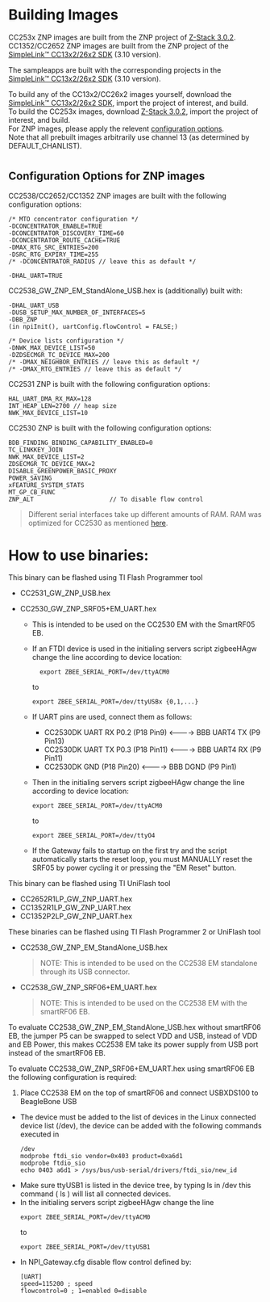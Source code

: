 # <a name="building-images"></a>
# Building Images

CC253x ZNP images are built from the ZNP project of [Z-Stack 3.0.2](http://www.ti.com/tool/Z-STACK).
CC1352/CC2652 ZNP images are built from the ZNP project of the [SimpleLink&trade; CC13x2/26x2 SDK](http://www.ti.com/tool/download/SIMPLELINK-CC13X2-26X2-SDK) (3.10 version).

The sampleapps are built with the corresponding projects in the [SimpleLink&trade; CC13x2/26x2 SDK](http://www.ti.com/tool/download/SIMPLELINK-CC13X2-26X2-SDK) (3.10 version).

To build any of the CC13x2/CC26x2 images yourself, download the [SimpleLink&trade; CC13x2/26x2 SDK](http://www.ti.com/tool/download/SIMPLELINK-CC13X2-26X2-SDK), import the project of interest, and build.  
To build the CC253x images, download [Z-Stack 3.0.2](http://www.ti.com/tool/Z-STACK), import the project of interest, and build.  
For ZNP images, please apply the relevent [configuration options](#configuration-options-for-znp-images).  
Note that all prebuilt images arbitrarily use channel 13 (as determined by DEFAULT_CHANLIST).


# <a name="configuration-options-for-znp-images"></a>
## Configuration Options for ZNP images
CC2538/CC2652/CC1352 ZNP images are built with the following configuration options:

```
/* MTO concentrator configuration */
-DCONCENTRATOR_ENABLE=TRUE
-DCONCENTRATOR_DISCOVERY_TIME=60
-DCONCENTRATOR_ROUTE_CACHE=TRUE
-DMAX_RTG_SRC_ENTRIES=200
-DSRC_RTG_EXPIRY_TIME=255
/* -DCONCENTRATOR_RADIUS // leave this as default */

-DHAL_UART=TRUE
```

CC2538_GW_ZNP_EM_StandAlone_USB.hex is (additionally) built with:

```
-DHAL_UART_USB
-DUSB_SETUP_MAX_NUMBER_OF_INTERFACES=5
-DBB_ZNP
(in npiInit(), uartConfig.flowControl = FALSE;)

/* Device lists configuration */
-DNWK_MAX_DEVICE_LIST=50
-DZDSECMGR_TC_DEVICE_MAX=200
/* -DMAX_NEIGHBOR_ENTRIES // leave this as default */
/* -DMAX_RTG_ENTRIES // leave this as default */
```


CC2531 ZNP is built with the following configuration options:

```
HAL_UART_DMA_RX_MAX=128
INT_HEAP_LEN=2700 // heap size
NWK_MAX_DEVICE_LIST=10
```


CC2530 ZNP is built with the following configuration options:

```
BDB_FINDING_BINDING_CAPABILITY_ENABLED=0
TC_LINKKEY_JOIN
NWK_MAX_DEVICE_LIST=2
ZDSECMGR_TC_DEVICE_MAX=2
DISABLE_GREENPOWER_BASIC_PROXY
POWER_SAVING
xFEATURE_SYSTEM_STATS
MT_GP_CB_FUNC
ZNP_ALT                     // To disable flow control
```


> Different serial interfaces take up different amounts of RAM.
RAM was optimized for CC2530 as mentioned [here](http://processors.wiki.ti.com/index.php/Optimizing_Flash_and_RAM_Usage_of_Z-Stack_for_CC2530).


# <a name="how-to-use-binaries"></a>
# How to use binaries:

This binary can be flashed using TI Flash Programmer tool
- CC2531_GW_ZNP_USB.hex

- CC2530_GW_ZNP_SRF05+EM_UART.hex
	- This is intended to be used on the CC2530 EM with the SmartRF05 EB.
	- If an FTDI device is used in the initialing servers script zigbeeHAgw change the line according to device location:  
	  ```
		export ZBEE_SERIAL_PORT=/dev/ttyACM0
		```
		to
		```
		export ZBEE_SERIAL_PORT=/dev/ttyUSBx {0,1,...}
	  ```
	- If UART pins are used, connect them as follows:

		- CC2530DK UART RX P0.2 (P18 Pin9)  <----> BBB UART4 TX (P9 Pin13)
		- CC2530DK UART TX P0.3 (P18 Pin11) <----> BBB UART4 RX (P9 Pin11)
		- CC2530DK GND (P18 Pin20)          <----> BBB DGND (P9 Pin1)

  - Then in the initialing servers script zigbeeHAgw change the line according to device location:

	 ```
  	export ZBEE_SERIAL_PORT=/dev/ttyACM0
	 ```
	 to
	 ```
	 export ZBEE_SERIAL_PORT=/dev/ttyO4
	 ```
  - If the Gateway fails to startup on the first try and the script automatically starts the reset loop, you must MANUALLY reset the SRF05 by power cycling it or pressing the "EM Reset" button.

This binary can be flashed using TI UniFlash tool

- CC2652R1LP_GW_ZNP_UART.hex
- CC1352R1LP_GW_ZNP_UART.hex
- CC1352P2LP_GW_ZNP_UART.hex

These binaries can be flashed using TI Flash Programmer 2 or UniFlash tool

- CC2538_GW_ZNP_EM_StandAlone_USB.hex

	> NOTE: This is intended to be used on the CC2538 EM standalone through its USB connector.

- CC2538_GW_ZNP_SRF06+EM_UART.hex
	
	> NOTE: This is intended to be used on the CC2538 EM with the smartRF06 EB.

To evaluate CC2538_GW_ZNP_EM_StandAlone_USB.hex without smartRF06 EB, the jumper P5 can be swapped to select VDD and USB, instead of VDD and EB Power, this makes CC2538 EM take its power supply from USB port instead of the smartRF06 EB.

To evaluate CC2538_GW_ZNP_SRF06+EM_UART.hex using smartRF06 EB the following configuration is required:

1. Place CC2538 EM on the top of smartRF06 and connect USBXDS100 to BeagleBone USB  
* The device must be added to the list of devices in the Linux connected device list (/dev), the device can be added with the following commands executed in
	```
	/dev
	modprobe ftdi_sio vendor=0x403 product=0xa6d1
	modprobe ftdio_sio
	echo 0403 a6d1 > /sys/bus/usb-serial/drivers/ftdi_sio/new_id
	```  
* Make sure ttyUSB1 is listed in the device tree, by typing ls in /dev this command ( ls ) will list all connected devices.  
* In the initialing servers script zigbeeHAgw change the line
	```
	export ZBEE_SERIAL_PORT=/dev/ttyACM0
	```
	to
	```
	export ZBEE_SERIAL_PORT=/dev/ttyUSB1
	```
* In NPI_Gateway.cfg disable flow control defined by:
	```
	[UART]
	speed=115200 ; speed
	flowcontrol=0 ; 1=enabled 0=disable			
	```
